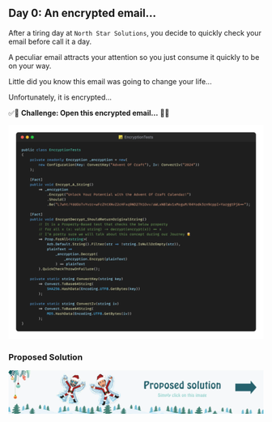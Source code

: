 ## Day 0: An encrypted email...
After a tiring day at `North Star Solutions`, you decide to quickly check your email before call it a day.

A peculiar email attracts your attention so you just consume it quickly to be on your way. 

Little did you know this email was going to change your life...

Unfortunately, it is encrypted...

✅🚀 **Challenge: Open this encrypted email...** 🚀✅

![snippet of the day](snippet.webp)

### Proposed Solution
[![Proposed Solution Guide](../../img/proposed-solution.webp)](solution/step-by-step.md)